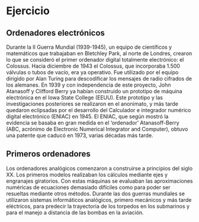 # Ejercicio

## Ordenadores electrónicos

Durante la II Guerra Mundial (1939-1945), un equipo de científicos y matemáticos que trabajaban en Bletchley Park, al norte de Londres, crearon lo que se consideró el primer ordenador digital totalmente electrónico: el Colossus. Hacia diciembre de 1943 el Colossus, que incorporaba 1.500 válvulas o tubos de vacío, era ya operativo. Fue utilizado por el equipo dirigido por Alan Turing para descodificar los mensajes de radio cifrados de los alemanes. En 1939 y con independencia de este proyecto, John Atanasoff y Clifford Berry ya habían construido un prototipo de máquina electrónica en el Iowa State College (EEUU). Este prototipo y las investigaciones posteriores se realizaron en el anonimato, y más tarde quedaron eclipsadas por el desarrollo del Calculador e integrador numérico digital electrónico (ENIAC) en 1945. El ENIAC, que según mostró la evidencia se basaba en gran medida en el ‘ordenador’ Atanasoff-Berry (ABC, acrónimo de Electronic Numerical Integrator and Computer), obtuvo una patente que caducó en 1973, varias décadas más tarde.
## Primeros ordenadores

Los ordenadores analógicos comenzaron a construirse a principios del siglo XX. Los primeros modelos realizaban los cálculos mediante ejes y engranajes giratorios. Con estas máquinas se evaluaban las aproximaciones numéricas de ecuaciones demasiado difíciles como para poder ser resueltas mediante otros métodos. Durante las dos guerras mundiales se utilizaron sistemas informáticos analógicos, primero mecánicos y más tarde eléctricos, para predecir la trayectoria de los torpedos en los submarinos y para el manejo a distancia de las bombas en la aviación.
